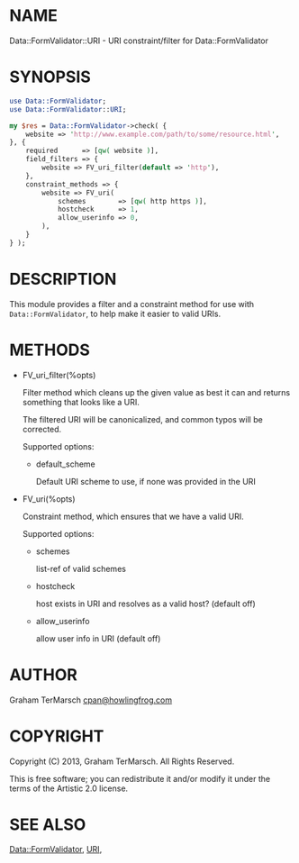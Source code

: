 # NAME

Data::FormValidator::URI - URI constraint/filter for Data::FormValidator

# SYNOPSIS

```perl
use Data::FormValidator;
use Data::FormValidator::URI;

my $res = Data::FormValidator->check( {
    website => 'http://www.example.com/path/to/some/resource.html',
}, {
    required      => [qw( website )],
    field_filters => {
        website => FV_uri_filter(default => 'http'),
    },
    constraint_methods => {
        website => FV_uri(
            schemes        => [qw( http https )],
            hostcheck      => 1,
            allow_userinfo => 0,
        ),
    }
} );
```

# DESCRIPTION

This module provides a filter and a constraint method for use with
`Data::FormValidator`, to help make it easier to valid URIs.

# METHODS

- FV\_uri\_filter(%opts)

    Filter method which cleans up the given value as best it can and returns
    something that looks like a URI.

    The filtered URI will be canonicalized, and common typos will be corrected.

    Supported options:

    - default\_scheme

        Default URI scheme to use, if none was provided in the URI

- FV\_uri(%opts)

    Constraint method, which ensures that we have a valid URI.

    Supported options:

    - schemes

        list-ref of valid schemes

    - hostcheck

        host exists in URI and resolves as a valid host? (default off)

    - allow\_userinfo

        allow user info in URI (default off)

# AUTHOR

Graham TerMarsch <cpan@howlingfrog.com>

# COPYRIGHT

Copyright (C) 2013, Graham TerMarsch.  All Rights Reserved.

This is free software; you can redistribute it and/or modify it under the terms
of the Artistic 2.0 license.

# SEE ALSO

[Data::FormValidator](https://metacpan.org/pod/Data%3A%3AFormValidator),
[URI](https://metacpan.org/pod/URI),

